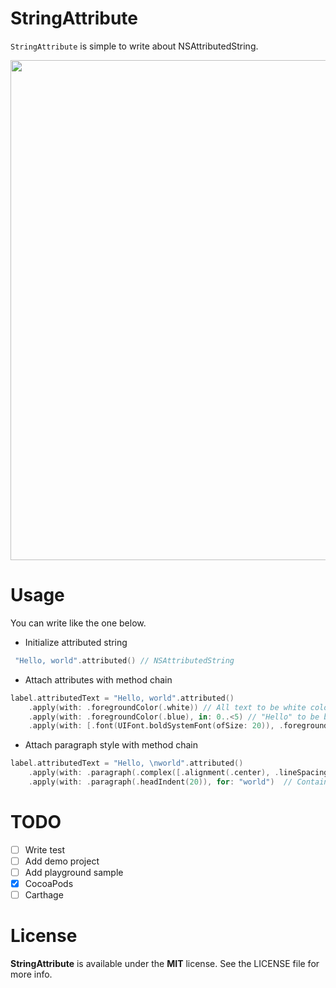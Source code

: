 # StringAttribute
`StringAttribute` is simple to write about NSAttributedString.

<img width="800px" src="https://user-images.githubusercontent.com/10897361/28266380-7bd5a544-6b2f-11e7-9db0-9df78b33c0b6.png" />

# Usage
You can write like the one below.

- Initialize attributed string

```swift
 "Hello, world".attributed() // NSAttributedString
```

- Attach attributes with method chain

```swift
label.attributedText = "Hello, world".attributed()
    .apply(with: .foregroundColor(.white)) // All text to be white color
    .apply(with: .foregroundColor(.blue), in: 0..<5) // "Hello" to be blue color
    .apply(with: [.font(UIFont.boldSystemFont(ofSize: 20)), .foregroundColor(.red)], for: "world") // "world" is to be Bold font and red color
```

- Attach paragraph style with method chain

```swift
label.attributedText = "Hello, \nworld".attributed()
    .apply(with: .paragraph(.complex([.alignment(.center), .lineSpacing(20)]))) // All line text alignment is center and line space is 20.
    .apply(with: .paragraph(.headIndent(20)), for: "world")  // Containing "world", the head indent of line is 20px
```

# TODO
- [ ] Write test  
- [ ] Add demo project  
- [ ] Add playground sample
- [x] CocoaPods
- [ ] Carthage

# License 
**StringAttribute** is available under the **MIT** license. See the LICENSE file for more info.
